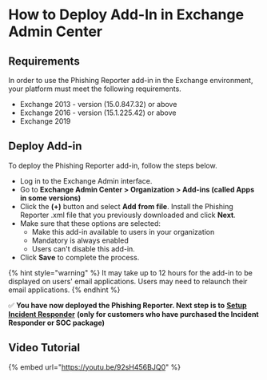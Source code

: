 # How to Deploy Add-In in Exchange Admin Center

## Requirements

In order to use the Phishing Reporter add-in in the Exchange environment, your platform must meet the following requirements.

* Exchange 2013 - version (15.0.847.32) or above
* Exchange 2016 - version (15.1.225.42) or above
* Exchange 2019

## Deploy Add-in

To deploy the Phishing Reporter add-in, follow the steps below.

* Log in to the Exchange Admin interface.
* Go to **Exchange Admin Center > Organization > Add-ins (called Apps in some versions)**
* Click the **(+)** button and select **Add** **from** **file**. Install the Phishing Reporter .xml file that you previously downloaded and click **Next**.
* Make sure that these options are selected:
  * Make this add-in available to users in your organization
  * Mandatory is always enabled
  * Users can't disable this add-in.
* Click **Save** to complete the process.

{% hint style="warning" %}
It may take up to 12 hours for the add-in to be displayed on users' email applications. Users may need to relaunch their email applications.
{% endhint %}

✅ **You have now deployed the Phishing Reporter. Next step is to** [**Setup Incident Responder**](../../../5.-incident-responder-setup/) **(only for customers who have purchased the Incident Responder or SOC package)**

## Video Tutorial

{% embed url="https://youtu.be/92sH456BJQ0" %}

